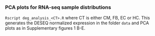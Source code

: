 ### PCA plots for RNA-seq sample distributions


`Rscript deg_analysis_<CT>.R` where CT is either CM, FB, EC or HC. This generates the DESEQ normalized expression in the folder `data` and PCA plots as in Supplementary figures 1 B-E.